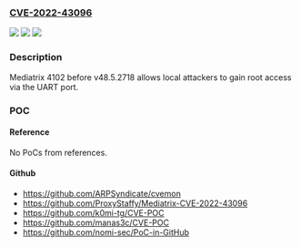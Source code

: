 ### [CVE-2022-43096](https://cve.mitre.org/cgi-bin/cvename.cgi?name=CVE-2022-43096)
![](https://img.shields.io/static/v1?label=Product&message=n%2Fa&color=blue)
![](https://img.shields.io/static/v1?label=Version&message=n%2Fa&color=blue)
![](https://img.shields.io/static/v1?label=Vulnerability&message=n%2Fa&color=brighgreen)

### Description

Mediatrix 4102 before v48.5.2718 allows local attackers to gain root access via the UART port.

### POC

#### Reference
No PoCs from references.

#### Github
- https://github.com/ARPSyndicate/cvemon
- https://github.com/ProxyStaffy/Mediatrix-CVE-2022-43096
- https://github.com/k0mi-tg/CVE-POC
- https://github.com/manas3c/CVE-POC
- https://github.com/nomi-sec/PoC-in-GitHub

